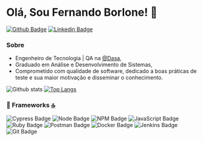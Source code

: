 # Olá, Sou Fernando Borlone! 👋

[![Github Badge](https://img.shields.io/badge/-Github-000?style=flat-square&logo=Github&logoColor=white&link=https://github.com/fernandoborlone/)](https://github.com/fernandoborlone/)
[![Linkedin Badge](https://img.shields.io/badge/-LinkedIn-blue?style=flat-square&logo=Linkedin&logoColor=white&link=https://www.linkedin.com/in/fernandoborlone/)](https://www.linkedin.com/in/fernandoborlone/)

### Sobre
- Engenheiro de Tecnologia | QA na [@Dasa](https://dasa.com.br/),
- Graduado em Análise e Desenvolvimento de Sistemas,
- Comprometido com qualidade de software, dedicado a boas práticas de teste e sua maior motivação e disseminar o conhecimento.



![Github stats](https://github-readme-stats.vercel.app/api?username=fernandoborlone&show_icons=true&theme=tokyonight)
[![Top Langs](https://github-readme-stats.vercel.app/api/top-langs/?username=fernandoborlone&layout=compact&theme=tokyonight)](https://github.com/fernandoborlone/github-readme-stats)


### 🚀 Frameworks [🔝](#welcome-badges-4-readmemd-profile)
![Cypress Badge](https://img.shields.io/badge/Cypress.io-17202C?style=flat-square&logo=cypress&logoColor=white)
![Node Badge](https://img.shields.io/badge/Node.js-43853D?style=flat-square&logo=node.js&logoColor=white)
![NPM Badge](https://img.shields.io/badge/npm-CB3837?style=flat-square&logo=npm&logoColor=white)
![JavaScript Badge](https://img.shields.io/badge/JavaScript-323330?style=flat-square&logo=javascript&logoColor=F7DF1E)
![Ruby Badge](https://img.shields.io/badge/Ruby-CC342D?style=flat-square&logo=ruby&logoColor=white)
![Postman Badge](https://img.shields.io/badge/Postman-FF6C37?style=flat-square&logo=Postman&logoColor=white)
![Docker Badge](https://img.shields.io/badge/Docker-2CA5E0?style=flat-square&logo=docker&logoColor=white)
![Jenkins Badge](https://img.shields.io/badge/Jenkins-D24939?style=flat-square&logo=Jenkins&logoColor=white)
![Git Badge](https://img.shields.io/badge/Git-F05032?style=flat-square&logo=git&logoColor=white)
